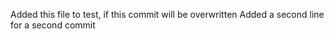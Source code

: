 Added this file to test, if this commit will be overwritten
Added a second line for a second commit
